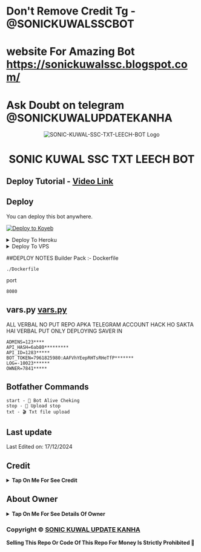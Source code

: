 # Don't Remove Credit Tg - @SONICKUWALSSCBOT
# website For Amazing Bot https://sonickuwalssc.blogspot.com/
# Ask Doubt on telegram @SONICKUWALUPDATEKANHA

<p align="center">
  <img src="https://blogger.googleusercontent.com/img/a/AVvXsEg2r8A6Rh0ghE-3VPiVucLHtcxij0eCakxCCR_uaYkjU0is0jB7lNgT4ynOJ3Pf_GF8Sz2gZ26c0--wptrA7dGi_0rJtZFtFkIRy_vgG" alt="SONIC-KUWAL-SSC-TXT-LEECH-BOT Logo">
</p>
<h1 align="center">
  SONIC KUWAL SSC TXT LEECH BOT
</h1>

## Deploy Tutorial - [Video Link](https://youtu.be/l1u3C_F79QE)

## Deploy
You can deploy this bot anywhere.


<a target="_blank" href="https://app.koyeb.com/deploy?type=git&repository=github.com/Soninkuwal/text-leech-kanha&branch=master&name=text-leech-kanha"><img alt="Deploy to Koyeb" src="https://binbashbanana.github.io/deploy-buttons/buttons/remade/koyeb.svg"></a>


<details><summary>Deploy To Heroku</summary>
<p>
<br>
<a href="https://heroku.com/deploy?template=https://github.com/Soninkuwal/text-leech-kanha01">
  <img src="https://www.herokucdn.com/deploy/button.svg" alt="Deploy">
</a>
</p>
</details>

<details><summary>Deploy To VPS</summary>
<p>
<pre>
git clone https://github.com/LazyDeveloperr/LazyPrincess
# Install Packages
pip3 install -U -r requirements.txt
Edit info.py with variables as given below then run bot
python3 bot.py
</pre>
</p>
</details>


##DEPLOY NOTES 
Builder Pack :- 
Dockerfile
```
./Dockerfile
```

port
```
8080
```

## vars.py [vars.py](https://github.com/Soninkuwal/VJ-Txt-Leech-Bot1/blob/main/modules/vars.py)

ALL VERBAL NO PUT REPO APKA TELEGRAM ACCOUNT HACK HO SAKTA HAI 
VERBAL PUT ONLY DEPLOYING SAVER IN 

```
ADMINS=123****
API_HASH=6ab80*********
API_ID=1283*****
BOT_TOKEN=7961825980:AAFVhYEepRHTsRHeTfP*******
LOG=-10023******
OWNER=7841*****

```

## Botfather Commands
```
start - 🦋 Bot Alive Cheking
stop - 🛑 Upload stop
txt - 🎬 Txt file upload
```


## Last update 

Last Edited on: 17/12/2024


## Credit

<b><details><summary>Tap On Me For See Credit</summary>

💝 Credit Goes To [SONIC KUWAL UPDATE KANHA](https://t.me/SONICKUWALUPDATEKANHA) So Don't Forgot To Give Credit

💖 And Thank You So Much To All Who Help In This Journey 💕

Copyright ©️ [SONIC KUWAL SSC](https://telegram.me@SONICKUWALSSCBOT)

</b>
</details>

## About Owner 

<b><details><summary>Tap On Me For See Details Of Owner</summary>

- WEBSITE LINK: [SONIC KUWAL SSC](https://sonickuwalssc.blogspot.com/)
- Telegram Channel : [SONIC KUWAL UPDATE KANHA](https://t.me/SONICKUWALUPDATEKANHA)
- Contact Link : [SONIC KUWAL SSC](https://t.me/SONICKUWALSSCBOT)
- CONTENT ME Link : [CONTENT ME](https://t.me/SONICKUWALSSCBOT)

</b>
</details>


### Copyright ©️ [SONIC KUWAL UPDATE KANHA](https://t.me/SONICKUWALUPDATEKANHA)

<b>Selling This Repo Or Code Of This Repo For Money Is Strictly Prohibited 🚫</b>

